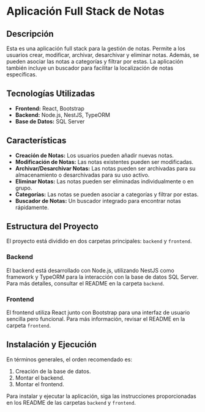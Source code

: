 # Aplicación Full Stack de Notas

## Descripción
Esta es una aplicación full stack para la gestión de notas. Permite a los usuarios crear, modificar, archivar, desarchivar y eliminar notas. Además, se pueden asociar las notas a categorías y filtrar por estas. La aplicación también incluye un buscador para facilitar la localización de notas específicas.

## Tecnologías Utilizadas
- **Frontend:** React, Bootstrap
- **Backend:** Node.js, NestJS, TypeORM
- **Base de Datos:** SQL Server

## Características
- **Creación de Notas:** Los usuarios pueden añadir nuevas notas.
- **Modificación de Notas:** Las notas existentes pueden ser modificadas.
- **Archivar/Desarchivar Notas:** Las notas pueden ser archivadas para su almacenamiento o desarchivadas para su uso activo.
- **Eliminar Notas:** Las notas pueden ser eliminadas individualmente o en grupo.
- **Categorías:** Las notas se pueden asociar a categorías y filtrar por estas.
- **Buscador de Notas:** Un buscador integrado para encontrar notas rápidamente.

## Estructura del Proyecto
El proyecto está dividido en dos carpetas principales: `backend` y `frontend`.

### Backend
El backend está desarrollado con Node.js, utilizando NestJS como framework y TypeORM para la interacción con la base de datos SQL Server. Para más detalles, consultar el README en la carpeta `backend`.

### Frontend
El frontend utiliza React junto con Bootstrap para una interfaz de usuario sencilla pero funcional. Para más información, revisar el README en la carpeta `frontend`.

## Instalación y Ejecución
En términos generales, el orden recomendado es:

1. Creación de la base de datos.
2. Montar el backend.
3. Montar el frontend.

Para instalar y ejecutar la aplicación, siga las instrucciones proporcionadas en los README de las carpetas `backend` y `frontend`.
